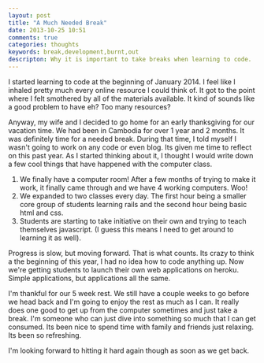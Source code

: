 ```yaml
---
layout: post
title: "A Much Needed Break"
date: 2013-10-25 10:51
comments: true
categories: thoughts 
keywords: break,development,burnt,out
descripton: Why it is important to take breaks when learning to code.
---
```

I started learning to code at the beginning of January 2014. I feel like I inhaled pretty much every online resource I could think of. It got to the point where I felt smothered by all of the materials available. It kind of sounds like a good problem to have eh? Too many resources?


Anyway, my wife and I decided to go home for an early thanksgiving for our vacation time. We had been in Cambodia for over 1 year and 2 months. It was definitely time for a needed break. During that time, I told myself I wasn't going to work on any code or even blog. Its given me time to reflect on this past year. As I started thinking about it,  I thought I would write down a few cool things that have happened with the computer class.

1. We finally have a computer room! After a few months of trying to make it work, it finally came through and we have 4 working computers. Woo!
2. We expanded to two classes every day. The first hour being a smaller core group of students learning rails and the second hour being basic html and css.
3. Students are starting to take initiative on their own and trying to teach themselves javascript. (I guess this means I need to get around to learning it as well).

Progress is slow, but moving forward. That is what counts. Its crazy to think a the beginning of this year, I had no idea how to code anything up. Now we're getting students to launch their own web applications on heroku. Simple applications, but applications all the same.

I'm thankful for our 5 week rest. We still have a couple weeks to go before we head back and I'm going to enjoy the rest as much as I can. It really does one good to get up from the computer sometimes and just take a break. I'm someone who can just dive into something so much that I can get consumed. Its been nice to spend time with family and friends just relaxing. Its been so refreshing.

I'm looking forward to hitting it hard again though as soon as we get back. 
